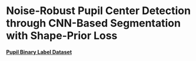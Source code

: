 # Noise-Robust Pupil Center Detection through CNN-Based Segmentation with Shape-Prior Loss


[**Pupil Binary Label Dataset**](https://---)
